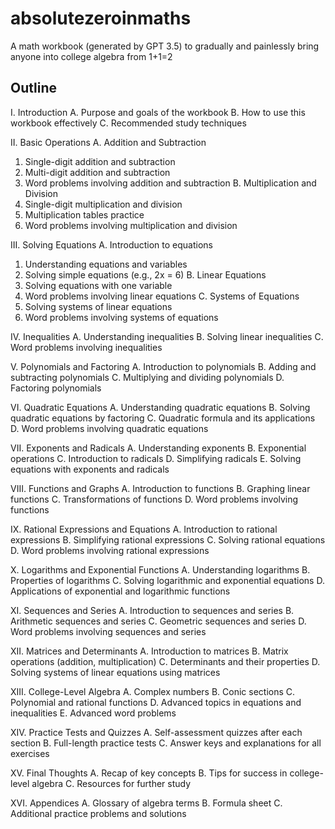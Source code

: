 # absolutezeroinmaths
A math workbook (generated by GPT 3.5) to gradually and painlessly bring anyone into college algebra from 1+1=2

## Outline

I. Introduction
A. Purpose and goals of the workbook
B. How to use this workbook effectively
C. Recommended study techniques

II. Basic Operations
A. Addition and Subtraction
1. Single-digit addition and subtraction
2. Multi-digit addition and subtraction
3. Word problems involving addition and subtraction
B. Multiplication and Division
1. Single-digit multiplication and division
2. Multiplication tables practice
3. Word problems involving multiplication and division

III. Solving Equations
A. Introduction to equations
1. Understanding equations and variables
2. Solving simple equations (e.g., 2x = 6)
B. Linear Equations
1. Solving equations with one variable
2. Word problems involving linear equations
C. Systems of Equations
1. Solving systems of linear equations
2. Word problems involving systems of equations

IV. Inequalities
A. Understanding inequalities
B. Solving linear inequalities
C. Word problems involving inequalities

V. Polynomials and Factoring
A. Introduction to polynomials
B. Adding and subtracting polynomials
C. Multiplying and dividing polynomials
D. Factoring polynomials

VI. Quadratic Equations
A. Understanding quadratic equations
B. Solving quadratic equations by factoring
C. Quadratic formula and its applications
D. Word problems involving quadratic equations

VII. Exponents and Radicals
A. Understanding exponents
B. Exponential operations
C. Introduction to radicals
D. Simplifying radicals
E. Solving equations with exponents and radicals

VIII. Functions and Graphs
A. Introduction to functions
B. Graphing linear functions
C. Transformations of functions
D. Word problems involving functions

IX. Rational Expressions and Equations
A. Introduction to rational expressions
B. Simplifying rational expressions
C. Solving rational equations
D. Word problems involving rational expressions

X. Logarithms and Exponential Functions
A. Understanding logarithms
B. Properties of logarithms
C. Solving logarithmic and exponential equations
D. Applications of exponential and logarithmic functions

XI. Sequences and Series
A. Introduction to sequences and series
B. Arithmetic sequences and series
C. Geometric sequences and series
D. Word problems involving sequences and series

XII. Matrices and Determinants
A. Introduction to matrices
B. Matrix operations (addition, multiplication)
C. Determinants and their properties
D. Solving systems of linear equations using matrices

XIII. College-Level Algebra
A. Complex numbers
B. Conic sections
C. Polynomial and rational functions
D. Advanced topics in equations and inequalities
E. Advanced word problems

XIV. Practice Tests and Quizzes
A. Self-assessment quizzes after each section
B. Full-length practice tests
C. Answer keys and explanations for all exercises

XV. Final Thoughts
A. Recap of key concepts
B. Tips for success in college-level algebra
C. Resources for further study

XVI. Appendices
A. Glossary of algebra terms
B. Formula sheet
C. Additional practice problems and solutions
